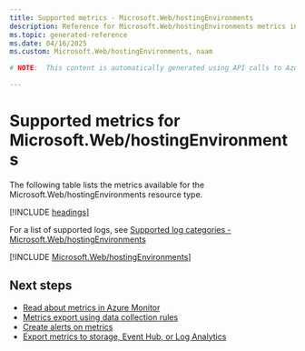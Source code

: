 ```yaml
---
title: Supported metrics - Microsoft.Web/hostingEnvironments
description: Reference for Microsoft.Web/hostingEnvironments metrics in Azure Monitor.
ms.topic: generated-reference
ms.date: 04/16/2025
ms.custom: Microsoft.Web/hostingEnvironments, naam

# NOTE:  This content is automatically generated using API calls to Azure. Any edits made on these files will be overwritten in the next run of the script. 

---
```


  
# Supported metrics for Microsoft.Web/hostingEnvironments
  
The following table lists the metrics available for the Microsoft.Web/hostingEnvironments resource type.  
  
  
[!INCLUDE [headings](~/reusable-content/ce-skilling/azure/includes/azure-monitor/reference/metrics/metrics-headings.md)]  
  
  
  
For a list of supported logs, see [Supported log categories - Microsoft.Web/hostingEnvironments](../supported-logs/microsoft-web-hostingenvironments-logs.md)  
  
 

[!INCLUDE [Microsoft.Web/hostingEnvironments](~/reusable-content/ce-skilling/azure/includes/azure-monitor/reference/metrics/microsoft-web-hostingenvironments-metrics-include.md)]  



## Next steps

- [Read about metrics in Azure Monitor](/azure/azure-monitor/data-platform)
- [Metrics export using data collection rules](/azure/azure-monitor/essentials/data-collection-metrics)
- [Create alerts on metrics](/azure/azure-monitor/alerts/alerts-overview)
- [Export metrics to storage, Event Hub, or Log Analytics](/azure/azure-monitor/essentials/platform-logs-overview)
